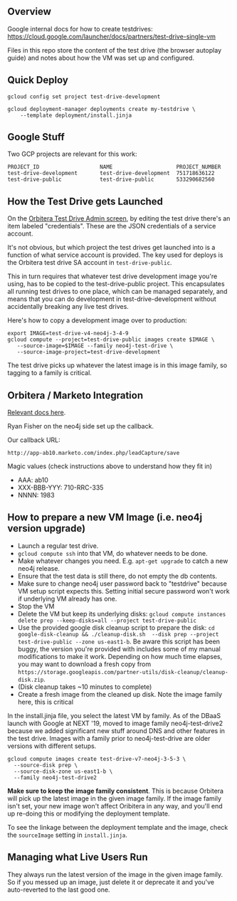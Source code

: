 ## Overview

Google internal docs for how to create testdrives:
https://cloud.google.com/launcher/docs/partners/test-drive-single-vm

Files in this repo store the content of the test drive (the browser autoplay
guide) and notes about how the VM was set up and configured.

## Quick Deploy

```
gcloud config set project test-drive-development

gcloud deployment-manager deployments create my-testdrive \
    --template deployment/install.jinja
```

## Google Stuff

Two GCP projects are relevant for this work:

```
PROJECT_ID                   NAME                    PROJECT_NUMBER
test-drive-development       test-drive-development  751718636122
test-drive-public            test-drive-public       533290682560
```

## How the Test Drive gets Launched

On the [Orbitera Test Drive Admin screen](https://neo4j.orbitera.com/c2m/testDrives), by editing the test
drive there's an item labeled "credentials".  These are the JSON credentials of a service account.

It's not obvious, but which project the test drives get launched into is a function of what service account
is provided.  The key used for deploys is the Orbitera test drive SA account in `test-drive-public`.

This in turn requires that whatever test drive development image you're using, has to be copied to the test-drive-public
project.  This encapsulates all running test drives to one place, which can be managed separately, and means that you
can do development in test-drive-development without accidentally breaking any live test drives.

Here's how to copy a development image over to production:

```
export IMAGE=test-drive-v4-neo4j-3-4-9
gcloud compute --project=test-drive-public images create $IMAGE \
   --source-image=$IMAGE --family neo4j-test-drive \
   --source-image-project=test-drive-development
```

The test drive picks up whatever the latest image is in this image family, so tagging to a family is critical.

## Orbitera / Marketo Integration

[Relevant docs here](https://www.orbitera.com/marketo-joins-orbitera-callback-club/).

Ryan Fisher on the neo4j side set up the callback.

Our callback URL:

```
http://app-ab10.marketo.com/index.php/leadCapture/save
```

Magic values (check instructions above to understand how they fit in)

- AAA: ab10
- XXX-BBB-YYY: 710-RRC-335
- NNNN: 1983

## How to prepare a new VM Image (i.e. neo4j version upgrade)

- Launch a regular test drive.
- `gcloud compute ssh` into that VM, do whatever needs to be done.
- Make whatever changes you need.  E.g. `apt-get upgrade` to catch a new neo4j release.
- Ensure that the test data is still there, do not empty the db contents.
- Make sure to change neo4j user password back to "testdrive" because VM setup
script expects this.  Setting initial secure password won't work if underlying VM
already has one.
- Stop the VM
- Delete the VM but keep its underlying disks: `gcloud compute instances delete prep --keep-disks=all --project test-drive-public`
- Use the provided google disk cleanup script to prepare the disk: `cd  google-disk-cleanup && ./cleanup-disk.sh  --disk prep --project test-drive-public --zone us-east1-b`.  Be aware this script has been buggy, the version you're provided with includes some of my manual modifications to make it work. Depending on how much time elapses, you may want to download a fresh copy from `https://storage.googleapis.com/partner-utils/disk-cleanup/cleanup-disk.zip`.
- (Disk cleanup takes ~10 minutes to complete)
- Create a fresh image from the cleaned up disk.  Note the image family here, this is critical

In the install.jinja file, you select the latest VM by family.  As of the DBaaS launch with
Google at NEXT '19, moved to image family neo4j-test-drive2 because we added significant new
stuff around DNS and other features in the test drive.   Images with a family prior to 
neo4j-test-drive are older versions with different setups.

```
gcloud compute images create test-drive-v7-neo4j-3-5-3 \
  --source-disk prep \
  --source-disk-zone us-east1-b \
  --family neo4j-test-drive2
```

**Make sure to keep the image family consistent**.  This is because Orbitera will pick up the latest image in the given image family. If the image family isn't set, your new image won't affect Oribitera in any way, and you'll end up re-doing this or modifying the deployment template.  

To see the linkage between the deployment template and the image, check the `sourceImage` setting in `install.jinja`.

## Managing what Live Users Run

They always run the latest version of the image in the given image family.  So if you messed up an image, just delete it or deprecate it and you've auto-reverted to the last good one.
